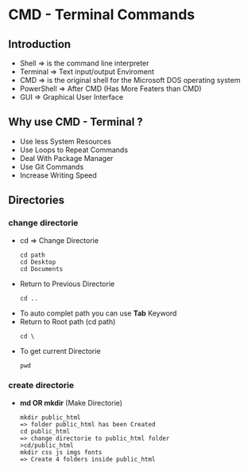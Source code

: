 # CMD - Terminal Commands
## Introduction
- Shell => is the command line interpreter
- Terminal => Text input/output Enviroment
- CMD => is the original shell for the Microsoft DOS operating system
- PowerShell => After CMD (Has More Featers than CMD)
- GUI => Graphical User Interface
## Why use CMD - Terminal ?
- Use less System Resources
- Use Loops to Repeat Commands
- Deal With Package Manager
- Use Git Commands
- Increase Writing Speed
## Directories
### change directorie
- cd => Change Directorie
    ````
    cd path
    cd Desktop
    cd Documents
    ````
- Return to Previous Directorie
    ````
    cd ..
    ````
- To auto complet path you can use <strong>Tab</strong> Keyword
- Return to Root path (cd path)
    ````
    cd \
    ````
- To get current Directorie
    ````
    pwd
    ````
### create directorie
- <strong>md OR mkdir</strong> (Make Directorie)
    ````
    mkdir public_html
    => folder public_html has been Created
    cd public_html
    => change directorie to public_html folder
    >cd/public_html
    mkdir css js imgs fonts
    => Create 4 folders inside public_html

